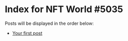 # Index for NFT World #5035
Posts will be displayed in the order below:

- [Your first post](./001-first.md)

